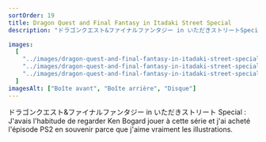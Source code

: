 ```yaml
---
sortOrder: 19
title: Dragon Quest and Final Fantasy in Itadaki Street Special
description: "ドラゴンクエスト&ファイナルファンタジー in いただきストリートSpecial sur PlayStation 2"

images:
  [
    "../images/dragon-quest-and-final-fantasy-in-itadaki-street-special1.jpg",
    "../images/dragon-quest-and-final-fantasy-in-itadaki-street-special2.jpg",
    "../images/dragon-quest-and-final-fantasy-in-itadaki-street-special3.jpg",
  ]
imagesAlt: ["Boîte avant", "Boîte arrière", "Disque"]
---
```


ドラゴンクエスト&ファイナルファンタジー in いただきストリート Special : J'avais l'habitude de regarder Ken Bogard jouer à cette série et j'ai acheté l'épisode PS2 en souvenir parce que j'aime vraiment les illustrations.
